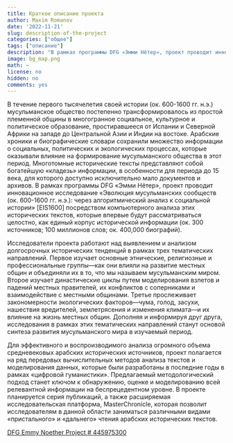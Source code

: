 ```yaml
---
title: Краткое описание проекта
author: Maxim Romanov
date: '2022-11-21'
slug: description-of-the-project
categories: ["общее"]
tags: ["описание"]
description: "В рамках программы DFG «Эмми Нётер», проект проводит инновационное исследование «Эволюция мусульманских сообществ (ок. 600-1600 гг. н.э.): через алгоритмический анализ к социальной истории» [EIS1600] посредством компьютерного анализа этих исторических текстов, которые впервые будут рассматриваться целостно, как единый корпус исторической информации."
image: bg_map.png
math: ~
license: no
hidden: no
comments: yes
---
```


В течение первого тысячелетия своей истории (ок. 600-1600 гг. н.э.) мусульманское общество постепенно трансформировалось из простой племенной общины в многогранное социальное, культурное и политическое образование, простиравшееся от Испании и Северной Африки на западе до Центральной Азии и Индии на востоке. Арабские хроники и биографические словари сохранили множество информации о социальных, политических и экологических процессах, которые оказывали влияние на формирование мусульманского общества в этот период. Многотомные исторические тексты представляют собой богатейшую «кладезь» информации, в особенности для периода до 15 века, для которого доступно исключительно мало документов и архивов. В рамках программы DFG «Эмми Нётер», проект проводит инновационное исследование «Эволюция мусульманских сообществ (ок. 600-1600 гг. н.э.): через алгоритмический анализ к социальной истории» [EIS1600] посредством компьютерного анализа этих исторических текстов, которые впервые будут рассматриваться целостно, как единый корпус исторической информации (ок. 300 источников; 100 миллионов слов; ок. 400,000 биографий).

Исследователи проекта работают над выявлением и анализом долгосрочных исторических тенденций в рамках трех тематических направлений. Первое изучает основные этнические, религиозные и профессиональные группы—как они влияли на развитие местных общин и объединяли их в то, что мы называем мусульманским миром. Второе изучает династические циклы путем моделирования взлетов и падений местных правителей, их конфликтов с соперниками и взаимодействие с местными общинами. Третье прослеживает закономерности экологических факторов—чума, голод, засухи, нашествия вредителей, землетрясения и изменения климата—и их влияние на жизнь местных общин. Дополняя и информируя друг друга, исследования в рамках этих тематических направлений станут основой синтеза развития мусульманского мира в изучаемый период.

Для эффективного и воспроизводимого анализа огромного объема средневековых арабских исторических источников, проект полагается на ряд передовых вычислительных методов анализа текстов и моделирования данных, которые были разработаны в последние годы в рамках «цифровой гуманистики». Предлагаемый методологический подход станет ключом к обнаружению, оценке и моделированию всей релевантной информации на беспрецедентном уровне. В проекте планируется серия публикаций, а также расширяемая исследовательская платформа, MasterChronicle, которая позволит исследователям в данной области заниматься различными видами «пристального» и «дальнего» чтения арабских исторических текстов.

[DFG Emmy Noether Project # 445975300](https://gepris.dfg.de/gepris/projekt/445975300?language=en)
